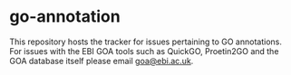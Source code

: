 # go-annotation

This repository hosts the tracker for issues pertaining to GO annotations. For issues with the EBI GOA tools such as QuickGO, Proetin2GO and the GOA database itself please email goa@ebi.ac.uk.
